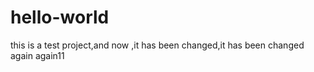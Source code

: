 # hello-world
this is a test project,and now ,it has been changed,it has been changed again again11
